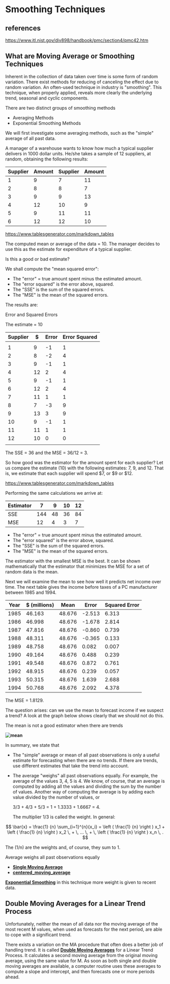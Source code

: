 # Smoothing Techniques

## references

<https://www.itl.nist.gov/div898/handbook/pmc/section4/pmc42.htm>

## What are Moving Average or Smoothing Techniques

Inherent in the collection of data taken over time is some form of random variation. There exist methods for reducing of canceling the effect due to random variation. An often-used technique in industry is "smoothing". This technique, when properly applied, reveals more clearly the underlying trend, seasonal and cyclic components.

There are two distinct groups of smoothing methods

- Averaging Methods
- Exponential Smoothing Methods

We will first investigate some averaging methods, such as the "simple" average of all past data.

A manager of a warehouse wants to know how much a typical supplier delivers in 1000 dollar units. He/she takes a sample of 12 suppliers, at random, obtaining the following results:

| Supplier | Amount | Supplier | Amount |
|----------|--------|----------|--------|
| 1        | 9      | 7        | 11     |
| 2        | 8      | 8        | 7      |
| 3        | 9      | 9        | 13     |
| 4        | 12     | 10       | 9      |
| 5        | 9      | 11       | 11     |
| 6        | 12     | 12       | 10     |

<https://www.tablesgenerator.com/markdown_tables>

The computed mean or average of the data = 10. The manager decides to use this as the estimate for expenditure of a typical supplier.

Is this a good or bad estimate?

We shall compute the "mean squared error":

- The "error" = true amount spent minus the estimated amount.
- The "error squared" is the error above, squared.
- The "SSE" is the sum of the squared errors.
- The "MSE" is the mean of the squared errors.

The results are:

Error and Squared Errors

The estimate = 10

| Supplier | $  | Error | Error Squared |
|----------|----|-------|---------------|
|          |    |       |               |
| 1        | 9  | -1    | 1             |
| 2        | 8  | -2    | 4             |
| 3        | 9  | -1    | 1             |
| 4        | 12 | 2     | 4             |
| 5        | 9  | -1    | 1             |
| 6        | 12 | 2     | 4             |
| 7        | 11 | 1     | 1             |
| 8        | 7  | -3    | 9             |
| 9        | 13 | 3     | 9             |
| 10       | 9  | -1    | 1             |
| 11       | 11 | 1     | 1             |
| 12       | 10 | 0     | 0             |
|          |    |       |               |

The SSE = 36 and the MSE = 36/12 = 3.

So how good was the estimator for the amount spent for each supplier? Let us compare the estimate (10) with the following estimates: 7, 9, and 12. That is, we estimate that each supplier will spend $7, or $9 or $12.

<https://www.tablesgenerator.com/markdown_tables>

Performing the same calculations we arrive at:

| Estimator | 7   | 9  | 10 | 12 |
|-----------|-----|----|----|----|
| SSE       | 144 | 48 | 36 | 84 |
| MSE       | 12  | 4  | 3  | 7  |

- The "error" = true amount spent minus the estimated amount.
- The "error squared" is the error above, squared.
- The "SSE" is the sum of the squared errors.
- The "MSE" is the mean of the squared errors.

The estimator with the smallest MSE is the best. It can be shown mathematically that the estimator that minimizes the MSE for a set of random data is the mean.

Next we will examine the mean to see how well it predicts net income over time.
The next table gives the income before taxes of a PC manufacturer between 1985 and 1994.

| Year | $ (millions) | Mean   | Error  | Squared Error |
|------|--------------|--------|--------|---------------|
| 1985 | 46.163       | 48.676 | -2.513 | 6.313         |
| 1986 | 46.998       | 48.676 | -1.678 | 2.814         |
| 1987 | 47.816       | 48.676 | -0.860 | 0.739         |
| 1988 | 48.311       | 48.676 | -0.365 | 0.133         |
| 1989 | 48.758       | 48.676 | 0.082  | 0.007         |
| 1990 | 49.164       | 48.676 | 0.488  | 0.239         |
| 1991 | 49.548       | 48.676 | 0.872  | 0.761         |
| 1992 | 48.915       | 48.676 | 0.239  | 0.057         |
| 1993 | 50.315       | 48.676 | 1.639  | 2.688         |
| 1994 | 50.768       | 48.676 | 2.092  | 4.378         |

The MSE = 1.8129.

The question arises: can we use the mean to forecast income if we suspect a trend? A look at the graph below shows clearly that we should not do this.

The mean is not a good estimator when there are trends

**![mean](https://www.itl.nist.gov/div898/handbook/pmc/section4/gifs/tseries1.gif)**

In summary, we state that

- The "simple" average or mean of all past observations is only a useful estimate for forecasting when there are no trends. If there are trends, use different estimates that take the trend into account.

- The average "weighs" all past observations equally. For example, the average of the values 3, 4, 5 is 4. We know, of course, that an average is computed by adding all the values and dividing the sum by the number of values. Another way of computing the average is by adding each value divided by the number of values, or

    3/3 + 4/3 + 5/3 = 1 + 1.3333 + 1.6667 = 4.

    The multiplier 1/3 is called the weight. In general:

$$
\bar{x} = \frac{1} {n} \sum_{i=1}^{n}{x_i} =
        \left ( \frac{1} {n} \right ) x_1 + \left ( \frac{1} {n} \right )
        x_2 \, + \, ... \, + \, \left ( \frac{1} {n} \right ) x_n \, .
$$

The (1/n) are the weights and, of course, they sum to 1.

Average weighs all past observations equally

- **[Single Moving Average](./single_moving_average.md)**
- **[centered_moving_average](./centered_moving_average.md)**

**[Exponential Smoothing](./exponential_smoothing.md)** in this technique more weight is given to recent data.

## Double Moving Averages for a Linear Trend Process

Unfortunately, neither the mean of all data nor the moving average of the most recent M values, when used as forecasts for the next period, are able to cope with a significant trend.

There exists a variation on the MA procedure that often does a better job of handling trend. It is called **[Double Moving Averages](./double_moving_average.md)** for a  Linear Trend Process. It calculates a second moving average from the original moving average, using the same value for M. As soon as both single and double moving averages are available, a computer routine uses these averages to compute a slope and intercept, and then forecasts one or more periods ahead.

